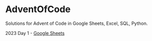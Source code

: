 # AdventOfCode
Solutions for Advent of Code in Google Sheets, Excel, SQL, Python.

2023
Day 1 - <a href="https://docs.google.com/spreadsheets/d/e/2PACX-1vSQg563_YLPEhRcvND0YGKN05zbcqEY7o5vNQxd7T3BnGdkfTfGdA0c_uA8_-Hb9-VI6u-4hlah7HZu/pubhtml?gid=0&single=true">Google Sheets</a>
